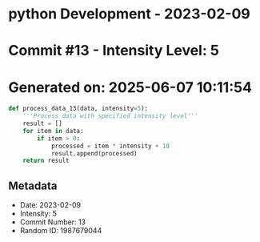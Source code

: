 ﻿# python Development - 2023-02-09
# Commit #13 - Intensity Level: 5
# Generated on: 2025-06-07 10:11:54
```python
def process_data_13(data, intensity=5):
    '''Process data with specified intensity level'''
    result = []
    for item in data:
        if item > 0:
            processed = item * intensity + 18
            result.append(processed)
    return result
```
## Metadata
- Date: 2023-02-09
- Intensity: 5
- Commit Number: 13
- Random ID: 1987679044
